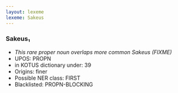 ```yaml
---
layout: lexeme
lexeme: Sakeus
---
```


###  Sakeus₁

* _This rare proper noun overlaps more common *Sakeus* (FIXME)_
* UPOS:  PROPN
* in KOTUS dictionary under:  39
* Origins: finer 
* Possible NER class:  FIRST
* Blacklisted:  PROPN-BLOCKING

